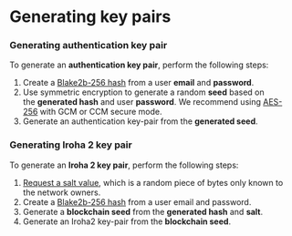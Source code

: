 # Generating key pairs

### Generating authentication key pair

To generate an **authentication key pair**, perform the following steps:

1. Create a [Blake2b-256 hash](<https://en.wikipedia.org/wiki/BLAKE_(hash_function)>) from a user **email** and **password**.
2. Use symmetric encryption to generate a random **seed** based on the **generated hash** and user **password**. We recommend using [AES-256](https://en.wikipedia.org/wiki/Advanced_Encryption_Standard) with GCM or CCM secure mode.
3. Generate an authentication key-pair from the **generated seed**.

### Generating Iroha 2 key pair

To generate an **Iroha 2 key pair**, perform the following steps:

1. [Request a salt value](../API_Specification/auth-controller/Retrieving_salt_values.md), which is a random piece of bytes only known to the network owners.
2. Create a [Blake2b-256 hash](<https://en.wikipedia.org/wiki/BLAKE_(hash_function)>) from a user email and password.
3. Generate a **blockchain seed** from the **generated hash** and **salt**.
4. Generate an Iroha2 key-pair from the **blockchain seed**.
